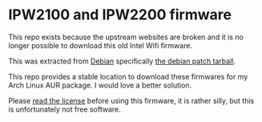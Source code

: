 # IPW2100 and IPW2200 firmware

This repo exists because the upstream websites are broken and it is no longer
possible to download this old Intel Wifi firmware.

This was extracted from [Debian](https://packages.debian.org/bookworm/firmware-ipw2x00)
specifically [the debian patch tarball](http://deb.debian.org/debian/pool/non-free/f/firmware-nonfree/firmware-nonfree_20221214-3.debian.tar.xz).

This repo provides a stable location to download these firmwares for my Arch Linux AUR package.
I would love a better solution.

Please [read the license](LICENSE) before using this firmware, it is rather silly,
but this is unfortunately not free software.
